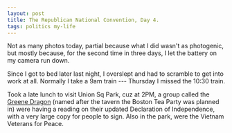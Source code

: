 ```yaml
---
layout: post
title: The Republican National Convention, Day 4.
tags: politics my-life
---
```

Not as many photos today, partial because what I did wasn't as photogenic, but mostly because, for the second time in three days, I let the battery on my camera run down.

Since I got to bed later last night, I overslept and had to scramble to get into work at all. Normally I take a 9am train --- Thursday I missed the 10:30 train. 

Took a late lunch to visit Union Sq Park, cuz at 2PM, a group called the [Greene Dragon](http://www.greenedragon.net) (named after the tavern the Boston Tea Party was planned in) were having a reading on their updated Declaration of Independence,  with a very large copy for people to sign. Also in the park, were the Vietnam Veterans for Peace.